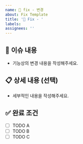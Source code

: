 ```yaml
---
name: 🔨 fix - 변경
about: Fix Template
title: '🔨 Fix - '
labels: 
assignees: ''
---
```


## 📌 이슈 내용
- 기능상의 변경 내용을 작성해주세요.

## 📋 상세 내용 (선택)
-  세부적인 내용을 작성해주세요. 

## ✅ 완료 조건
- [ ] TODO A
- [ ] TODO B
- [ ] TODO C
